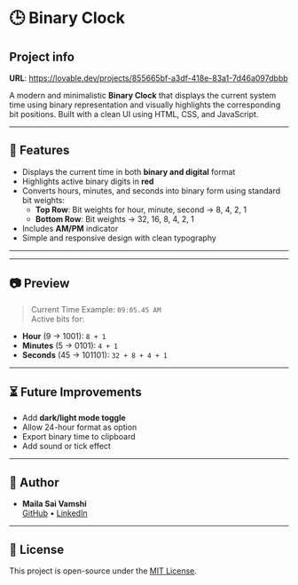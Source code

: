 # 🕒 Binary Clock

## Project info

**URL**: https://lovable.dev/projects/855665bf-a3df-418e-83a1-7d46a097dbbb

A modern and minimalistic **Binary Clock** that displays the current system time using binary representation and visually highlights the corresponding bit positions. Built with a clean UI using HTML, CSS, and JavaScript.

---

## 📌 Features

- Displays the current time in both **binary and digital** format
- Highlights active binary digits in **red**
- Converts hours, minutes, and seconds into binary form using standard bit weights:
  - **Top Row**: Bit weights for hour, minute, second → 8, 4, 2, 1
  - **Bottom Row**: Bit weights → 32, 16, 8, 4, 2, 1
- Includes **AM/PM** indicator
- Simple and responsive design with clean typography

---


---

## 📷 Preview

> Current Time Example: `09:05.45 AM`  
> Active bits for:
- **Hour** (9 → 1001): `8 + 1`
- **Minutes** (5 → 0101): `4 + 1`
- **Seconds** (45 → 101101): `32 + 8 + 4 + 1`

---

## ⏳ Future Improvements

- Add **dark/light mode toggle**
- Allow 24-hour format as option
- Export binary time to clipboard
- Add sound or tick effect

---

## 🙌 Author

- **Maila Sai Vamshi**  
  [GitHub](https://github.com/Ms-vamshi) • [LinkedIn](https://www.linkedin.com/in/sai-vamshi23/)

---

## 📄 License

This project is open-source under the [MIT License](LICENSE).



